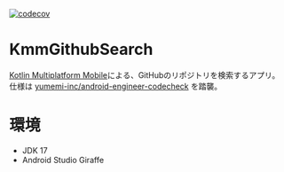 [![codecov](https://codecov.io/gh/tfandkusu/KmmGithubSearch/branch/main/graph/badge.svg?token=QLNB4LSURC)](https://codecov.io/gh/tfandkusu/KmmGithubSearch)

# KmmGithubSearch

[Kotlin Multiplatform Mobile](https://kotlinlang.org/lp/mobile/)による、GitHubのリポジトリを検索するアプリ。
仕様は [yumemi-inc/android-engineer-codecheck](https://github.com/yumemi-inc/android-engineer-codecheck) を踏襲。

# 環境

- JDK 17
- Android Studio Giraffe
